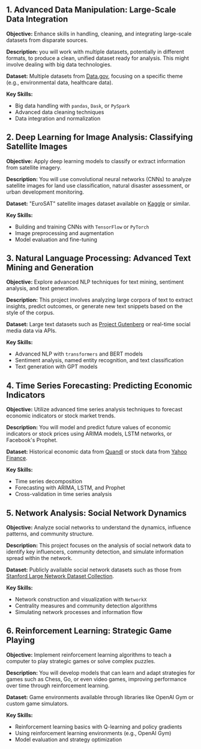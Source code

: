 ## 1. Advanced Data Manipulation: Large-Scale Data Integration

**Objective:** Enhance skills in handling, cleaning, and integrating large-scale datasets from disparate sources.

**Description:** you will work with multiple datasets, potentially in different formats, to produce a clean, unified dataset ready for analysis. This might involve dealing with big data technologies.

**Dataset:** Multiple datasets from [Data.gov](https://www.data.gov/), focusing on a specific theme (e.g., environmental data, healthcare data).

**Key Skills:**
- Big data handling with `pandas`, `Dask`, or `PySpark`
- Advanced data cleaning techniques
- Data integration and normalization

## 2. Deep Learning for Image Analysis: Classifying Satellite Images

**Objective:** Apply deep learning models to classify or extract information from satellite imagery.

**Description:** You will use convolutional neural networks (CNNs) to analyze satellite images for land use classification, natural disaster assessment, or urban development monitoring.

**Dataset:** "EuroSAT" satellite images dataset available on [Kaggle](https://www.kaggle.com/apollo2506/eurosat-dataset) or similar.

**Key Skills:**
- Building and training CNNs with `TensorFlow` or `PyTorch`
- Image preprocessing and augmentation
- Model evaluation and fine-tuning

## 3. Natural Language Processing: Advanced Text Mining and Generation

**Objective:** Explore advanced NLP techniques for text mining, sentiment analysis, and text generation.

**Description:** This project involves analyzing large corpora of text to extract insights, predict outcomes, or generate new text snippets based on the style of the corpus.

**Dataset:** Large text datasets such as [Project Gutenberg](https://www.gutenberg.org/) or real-time social media data via APIs.

**Key Skills:**
- Advanced NLP with `transformers` and BERT models
- Sentiment analysis, named entity recognition, and text classification
- Text generation with GPT models

## 4. Time Series Forecasting: Predicting Economic Indicators

**Objective:** Utilize advanced time series analysis techniques to forecast economic indicators or stock market trends.

**Description:** You will model and predict future values of economic indicators or stock prices using ARIMA models, LSTM networks, or Facebook's Prophet.

**Dataset:** Historical economic data from [Quandl](https://www.quandl.com/) or stock data from [Yahoo Finance](https://finance.yahoo.com/).

**Key Skills:**
- Time series decomposition
- Forecasting with ARIMA, LSTM, and Prophet
- Cross-validation in time series analysis

## 5. Network Analysis: Social Network Dynamics

**Objective:** Analyze social networks to understand the dynamics, influence patterns, and community structure.

**Description:** This project focuses on the analysis of social network data to identify key influencers, community detection, and simulate information spread within the network.

**Dataset:** Publicly available social network datasets such as those from [Stanford Large Network Dataset Collection](https://snap.stanford.edu/data/).

**Key Skills:**
- Network construction and visualization with `NetworkX`
- Centrality measures and community detection algorithms
- Simulating network processes and information flow

## 6. Reinforcement Learning: Strategic Game Playing

**Objective:** Implement reinforcement learning algorithms to teach a computer to play strategic games or solve complex puzzles.

**Description:** You will develop models that can learn and adapt strategies for games such as Chess, Go, or even video games, improving performance over time through reinforcement learning.

**Dataset:** Game environments available through libraries like OpenAI Gym or custom game simulators.

**Key Skills:**
- Reinforcement learning basics with Q-learning and policy gradients
- Using reinforcement learning environments (e.g., OpenAI Gym)
- Model evaluation and strategy optimization